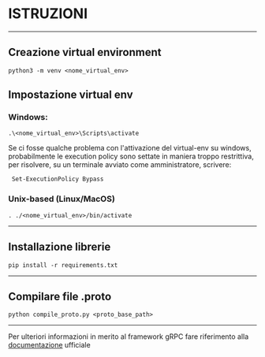 # ISTRUZIONI
___

## Creazione virtual environment

    python3 -m venv <nome_virtual_env>

## Impostazione virtual env
    
### Windows:

    .\<nome_virtual_env>\Scripts\activate

Se ci fosse qualche problema con l'attivazione del virtual-env su 
windows, probabilmente le execution policy sono settate in maniera 
troppo restrittiva, per risolvere, 
su un terminale avviato come amministratore, scrivere:

     Set-ExecutionPolicy Bypass

### Unix-based (Linux/MacOS)

    . ./<nome_virtual_env>/bin/activate
___

## Installazione librerie

    pip install -r requirements.txt

___

## Compilare file .proto

    python compile_proto.py <proto_base_path>
___

Per ulteriori informazioni in merito al framework gRPC 
fare riferimento alla [documentazione](https://grpc.io/docs/)
ufficiale